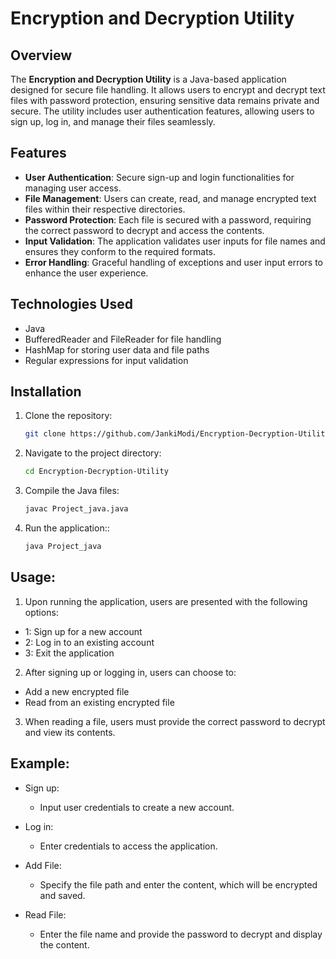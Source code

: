 # Encryption and Decryption Utility

## Overview

The **Encryption and Decryption Utility** is a Java-based application designed for secure file handling. It allows users to encrypt and decrypt text files with password protection, ensuring sensitive data remains private and secure. The utility includes user authentication features, allowing users to sign up, log in, and manage their files seamlessly.

## Features

- **User Authentication**: Secure sign-up and login functionalities for managing user access.
- **File Management**: Users can create, read, and manage encrypted text files within their respective directories.
- **Password Protection**: Each file is secured with a password, requiring the correct password to decrypt and access the contents.
- **Input Validation**: The application validates user inputs for file names and ensures they conform to the required formats.
- **Error Handling**: Graceful handling of exceptions and user input errors to enhance the user experience.

## Technologies Used

- Java
- BufferedReader and FileReader for file handling
- HashMap for storing user data and file paths
- Regular expressions for input validation

## Installation

1. Clone the repository:
   ```bash
   git clone https://github.com/JankiModi/Encryption-Decryption-Utility.git
   ```
2. Navigate to the project directory:
   ```bash
   cd Encryption-Decryption-Utility
   ```
3. Compile the Java files:
   ```bash
   javac Project_java.java
   ```
4. Run the application::
   ```bash
   java Project_java
   ```

## Usage:
1. Upon running the application, users are presented with the following options:

  - 1: Sign up for a new account
  - 2: Log in to an existing account
  - 3: Exit the application
2. After signing up or logging in, users can choose to:

  - Add a new encrypted file
  - Read from an existing encrypted file
3. When reading a file, users must provide the correct password to decrypt and view its contents.

## Example:
- Sign up:

  - Input user credentials to create a new account.
- Log in:

  - Enter credentials to access the application.
- Add File:

  - Specify the file path and enter the content, which will be encrypted and saved.
- Read File:

  - Enter the file name and provide the password to decrypt and display the content.
